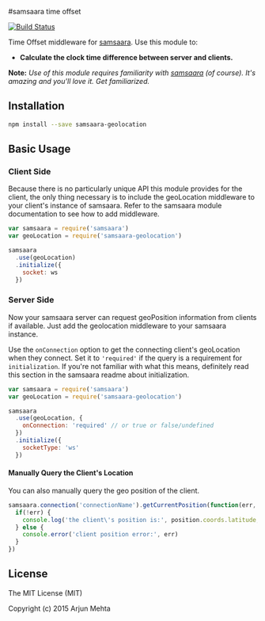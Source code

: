 #samsaara time offset

[![Build Status](https://travis-ci.org/arjunmehta/node-samsaara-geolocation.svg?branch=1.0.0)](https://travis-ci.org/arjunmehta/node-samsaara-geolocation)

Time Offset middleware for [samsaara](https://www.github.com/arjunmehta/node-samsaara). Use this module to:

- **Calculate the clock time difference between server and clients.**

**Note:** *Use of this module requires familiarity with [samsaara](https://www.github.com/arjunmehta/node-samsaara) (of course). It's amazing and you'll love it. Get familiarized.*

## Installation

```bash
npm install --save samsaara-geolocation
```

## Basic Usage

### Client Side

Because there is no particularly unique API this module provides for the client, the only thing necessary is to include the geoLocation middleware to your client's instance of samsaara. Refer to the samsaara module documentation to see how to add middleware.

```javascript
var samsaara = require('samsaara')
var geoLocation = require('samsaara-geolocation')

samsaara
  .use(geoLocation)
  .initialize({
    socket: ws
  })
```


### Server Side

Now your samsaara server can request geoPosition information from clients if available. Just add the geolocation middleware to your samsaara instance.

Use the `onConnection` option to get the connecting client's geoLocation when they connect. Set it to `'required'` if the query is a requirement for `initialization`. If you're not familiar with what this means, definitely read this section in the samsaara readme about initialization.

```javascript
var samsaara = require('samsaara')
var geoLocation = require('samsaara-geolocation')

samsaara
  .use(geoLocation, {
    onConnection: 'required' // or true or false/undefined
  })
  .initialize({
    socketType: 'ws'
  })
```

#### Manually Query the Client's Location

You can also manually query the geo position of the client.

```javascript
samsaara.connection('connectionName').getCurrentPosition(function(err, position){
  if(!err) {
    console.log('the client\'s position is:', position.coords.latitude, position.coords.longitude)
  } else {
    console.error('client position error:', err)
  }
})
```


## License
The MIT License (MIT)

Copyright (c) 2015 Arjun Mehta